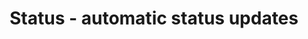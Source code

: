 ---
description: 自动向朋友报告你是在外面，还是在家，还是在公司，还是在吃，还是在开车，还是在骑自行车，还是在开会，还是快没电了。这个朋友是女朋友么？
layout: post
results:
- primaryGenreName: Social Networking
  version: '1.0.0'
  trackViewUrl: https://itunes.apple.com/cn/app/status-automatic-status-updates/id910754886?mt=8&uo=4
  artworkUrl100: http://a1832.phobos.apple.com/us/r30/Purple4/v4/68/f0/9f/68f09fc2-0dda-963c-1539-30ea39367515/mzl.tjaywwgf.png
  artworkUrl60: http://a1798.phobos.apple.com/us/r30/Purple4/v4/49/74/3b/49743ba5-2cd4-e195-7325-ebdbfbf2a55d/AppIcon60x60_2x.png
  minimumOsVersion: '7.0'
  sellerName: Egomotion Corp.
  supportedDevices:
  - iPhone4
  - iPadThirdGen
  - iPadMini
  - iPhone5
  - iPad2Wifi
  - iPadFourthGen
  - iPodTouchFifthGen
  - iPhone5c
  - iPhone5s
  - iPadThirdGen4G
  - iPadFourthGen4G
  - iPhone4S
  - iPadMini4G
  - iPad23G
  genres:
  - 社交
  - 效率
  trackName: Status - automatic status updates
  description: 'Status answers the questions "where are you?" and "what are
    you doing?" for you and your friends, automatically.


    It saves you lots of messaging trying to meet up with friends and coordinating
    plans.


    The list of statuses available include:

    - out and about

    - at home

    - low battery

    - off the grid

    - driving

    - at work

    - biking

    - out of town

    - in a meeting


    The best bit: you don''t have to manually update the app! We use our amazing
    technical skills to make everything work in the background.


    Status doesn''t affect your battery life, because that wouldn''t be cool.
    We''ve done this by highly optimizing our algorithms, and lots of testing.


    Are you still reading? What are you waiting for, get Status!


    Status was brought to you by Egomotion Corp., creators of TechCrunch''s
    "app of the year" Agent.


    Disclaimer: Continued use of GPS running in the background can dramatically
    decrease battery life.'
  price: 0
  trackId: 910754886
  releaseDate: '2014-09-08T22:41:07Z'
  screenshotUrls:
  - http://a5.mzstatic.com/us/r30/Purple4/v4/c9/6a/d8/c96ad8a9-7808-ca76-74ed-cfd217917e93/screen1136x1136.jpeg
  - http://a2.mzstatic.com/us/r30/Purple1/v4/3e/fa/7c/3efa7c76-6263-e5d6-0228-00612c6cfd66/screen1136x1136.jpeg
  - http://a2.mzstatic.com/us/r30/Purple3/v4/bb/e7/ae/bbe7ae0b-45b8-e804-6ea0-49847c8af5e8/screen1136x1136.jpeg
  - http://a1.mzstatic.com/us/r30/Purple4/v4/cc/b7/aa/ccb7aaba-1f19-c6e1-4e53-76839bba3d33/screen1136x1136.jpeg
  artistViewUrl: https://itunes.apple.com/cn/artist/egomotion-corp./id910754889?uo=4
  primaryGenreId: 6005
  kind: software
  fileSizeBytes: '8648140'
  bundleId: com.trystatus.status
  trackContentRating: 4+
  artistName: Egomotion Corp.
  trackCensoredName: Status - automatic status updates
  isGameCenterEnabled: false
  contentAdvisoryRating: 4+
  languageCodesISO2A:
  - EN
  features: &a []
  wrapperType: software
  artworkUrl512: http://a1832.phobos.apple.com/us/r30/Purple4/v4/68/f0/9f/68f09fc2-0dda-963c-1539-30ea39367515/mzl.tjaywwgf.png
  formattedPrice: 免费
  artistId: 910754889
  genreIds:
  - '6005'
  - '6007'
  currency: CNY
  ipadScreenshotUrls: *a
category: 社交
tags: tag1
resultCount: 1
title: Status - automatic status updates

---
